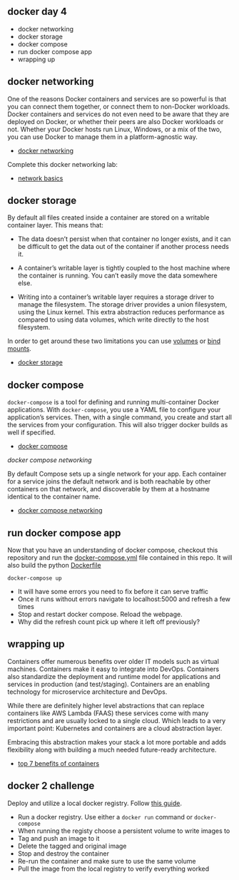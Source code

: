docker day 4
------------

* docker networking
* docker storage
* docker compose
* run docker compose app
* wrapping up

docker networking
-----------------

One of the reasons Docker containers and services are so powerful is that you can connect them together, or connect them to non-Docker workloads. Docker containers and services do not even need to be aware that they are deployed on Docker, or whether their peers are also Docker workloads or not. Whether your Docker hosts run Linux, Windows, or a mix of the two, you can use Docker to manage them in a platform-agnostic way.

* [docker networking](https://docs.docker.com/network/)

Complete this docker networking lab:

* [network basics](https://docs.docker.com/network/network-tutorial-standalone/)

docker storage
--------------

By default all files created inside a container are stored on a writable container layer. This means that:

* The data doesn’t persist when that container no longer exists, and it can be difficult to get the data out of the container if another process needs it.

* A container’s writable layer is tightly coupled to the host machine where the container is running. You can’t easily move the data somewhere else.

* Writing into a container’s writable layer requires a storage driver to manage the filesystem. The storage driver provides a union filesystem, using the Linux kernel. This extra abstraction reduces performance as compared to using data volumes, which write directly to the host filesystem.

In order to get around these two limitations you can use [volumes](https://docs.docker.com/storage/volumes/) or [bind mounts](https://docs.docker.com/storage/bind-mounts/).


* [docker storage](https://docs.docker.com/storage/)

docker compose
--------------

`docker-compose` is a tool for defining and running multi-container Docker applications. With `docker-compose`, you use a YAML file to configure your application’s services. Then, with a single command, you create and start all the services from your configuration. This will also trigger docker builds as well if specified.

* [docker compose](https://docs.docker.com/compose/)

*docker compose networking*

By default Compose sets up a single network for your app. Each container for a service joins the default network and is both reachable by other containers on that network, and discoverable by them at a hostname identical to the container name.

* [docker compose networking](https://docs.docker.com/compose/networking/)

run docker compose app
----------------------

Now that you have an understanding of docker compose, checkout this repository and run the [docker-compose.yml](docker-compose.yml) file contained in this repo. It will also build the python [Dockerfile](Dockerfile)

    docker-compose up

* It will have some errors you need to fix before it can serve traffic
* Once it runs without errors navigate to localhost:5000 and refresh a few times
* Stop and restart docker compose. Reload the webpage.
* Why did the refresh count pick up where it left off previously?

wrapping up
-----------

Containers offer numerous benefits over older IT models such as virtual machines. Containers make it easy to integrate into DevOps. Containers also standardize the deployment and runtime model for applications and services in production (and test/staging). Containers are an enabling technology for microservice architecture and DevOps.

While there are definitely higher level abstractions that can replace containers like AWS Lambda (FAAS) these services come with many restrictions and are usually locked to a single cloud. Which leads to a very important point: Kubernetes and containers are a cloud abstraction layer.

Embracing this abstraction makes your stack a lot more portable and adds flexibility along with building a much needed future-ready architecture.

* [top 7 benefits of containers](https://blog.kumina.nl/2017/04/the-benefits-of-containers-and-container-technology/)

docker 2 challenge
------------------

Deploy and utilize a local docker registry. Follow [this guide](https://docs.docker.com/registry/deploying/).

* Run a docker registry. Use either a `docker run` command or `docker-compose`
* When running the registy choose a persistent volume to write images to
* Tag and push an image to it
* Delete the tagged and original image
* Stop and destroy the container
* Re-run the container and make sure to use the same volume
* Pull the image from the local registry to verify everything worked



